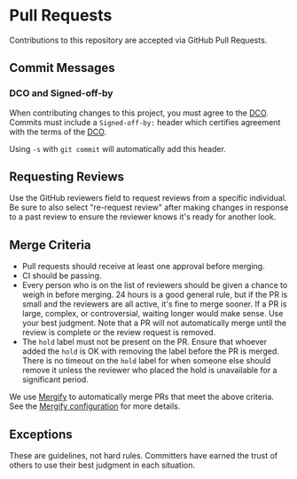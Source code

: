 # Pull Requests

Contributions to this repository are accepted via GitHub Pull Requests.

## Commit Messages

### DCO and Signed-off-by

When contributing changes to this project, you must agree to the [DCO](DCO).
Commits must include a `Signed-off-by:` header which certifies agreement with
the terms of the [DCO](DCO).

Using `-s` with `git commit` will automatically add this header.

## Requesting Reviews

Use the GitHub reviewers field to request reviews from a specific individual. Be sure to also select "re-request review" after making changes in response to a past review to ensure the reviewer knows it's ready for another look.

## Merge Criteria

* Pull requests should receive at least one approval before merging.
* CI should be passing.
* Every person who is on the list of reviewers should be given a chance to weigh in before merging. 24 hours is a good general rule, but if the PR is small and the reviewers are all active, it's fine to merge sooner. If a PR is large, complex, or controversial, waiting longer would make sense. Use your best judgment. Note that a PR will not automatically merge until the review is complete or the review request is removed.
* The `hold` label must not be present on the PR. Ensure that whoever added the `hold` is OK with removing the label before the PR is merged. There is no timeout on the `hold` label for when someone else should remove it unless the reviewer who placed the hold is unavailable for a significant period.

We use [Mergify](https://mergify.io/) to automatically merge PRs that meet the above criteria. See the [Mergify configuration](https://github.com/nexodus-io/nexodus/blob/main/.github/mergify.yml) for more details.

## Exceptions

These are guidelines, not hard rules. Committers have earned the trust of others to use their best judgment in each situation.
